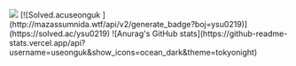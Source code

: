 <img src="https://img.shields.io/badge/Firebase-FFCA28?style=flat-square&logo=firebase&logoColor=white"/>
[![Solved.acuseonguk
](http://mazassumnida.wtf/api/v2/generate_badge?boj=ysu0219)](https://solved.ac/ysu0219)
![Anurag's GitHub stats](https://github-readme-stats.vercel.app/api?username=useonguk&show_icons=ocean_dark&theme=tokyonight)
